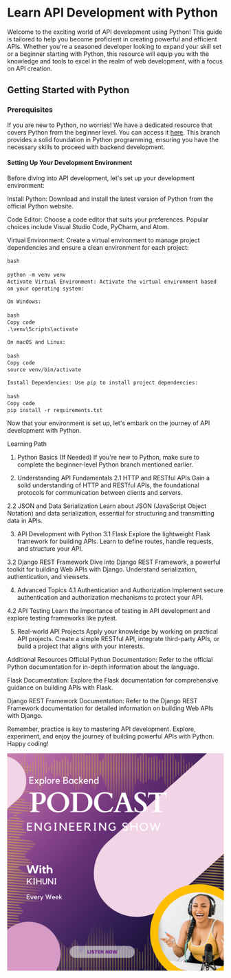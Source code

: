 
# Learn API Development with Python

Welcome to the exciting world of API development using Python! This guide is tailored to help you become proficient in creating powerful and efficient APIs. Whether you're a seasoned developer looking to expand your skill set or a beginner starting with Python, this resource will equip you with the knowledge and tools to excel in the realm of web development, with a focus on API creation.

## Getting Started with Python

### Prerequisites

If you are new to Python, no worries! We have a dedicated resource that covers Python from the beginner level. You can access it [here](https://github.com/kihuni/Explore-Backend/tree/main/Intro-to-Python-article). This branch provides a solid foundation in Python programming, ensuring you have the necessary skills to proceed with backend development.

#### Setting Up Your Development Environment
Before diving into API development, let's set up your development environment:

Install Python: Download and install the latest version of Python from the official Python website.

Code Editor: Choose a code editor that suits your preferences. Popular choices include Visual Studio Code, PyCharm, and Atom.

Virtual Environment: Create a virtual environment to manage project dependencies and ensure a clean environment for each project:
```
bash

python -m venv venv
Activate Virtual Environment: Activate the virtual environment based on your operating system:

```


```
On Windows:

bash
Copy code
.\venv\Scripts\activate
```
```
On macOS and Linux:

bash
Copy code
source venv/bin/activate
```
```
Install Dependencies: Use pip to install project dependencies:

bash
Copy code
pip install -r requirements.txt
```
Now that your environment is set up, let's embark on the journey of API development with Python.

Learning Path
1. Python Basics (If Needed)
If you're new to Python, make sure to complete the beginner-level Python branch mentioned earlier.

2. Understanding API Fundamentals
2.1 HTTP and RESTful APIs
Gain a solid understanding of HTTP and RESTful APIs, the foundational protocols for communication between clients and servers.

2.2 JSON and Data Serialization
Learn about JSON (JavaScript Object Notation) and data serialization, essential for structuring and transmitting data in APIs.

3. API Development with Python
3.1 Flask
Explore the lightweight Flask framework for building APIs. Learn to define routes, handle requests, and structure your API.

3.2 Django REST Framework
Dive into Django REST Framework, a powerful toolkit for building Web APIs with Django. Understand serialization, authentication, and viewsets.

4. Advanced Topics
4.1 Authentication and Authorization
Implement secure authentication and authorization mechanisms to protect your API.

4.2 API Testing
Learn the importance of testing in API development and explore testing frameworks like pytest.

5. Real-world API Projects
Apply your knowledge by working on practical API projects. Create a simple RESTful API, integrate third-party APIs, or build a project that aligns with your interests.

Additional Resources
Official Python Documentation: Refer to the official Python documentation for in-depth information about the language.

Flask Documentation: Explore the Flask documentation for comprehensive guidance on building APIs with Flask.

Django REST Framework Documentation: Refer to the Django REST Framework documentation for detailed information on building Web APIs with Django.

Remember, practice is key to mastering API development. Explore, experiment, and enjoy the journey of building powerful APIs with Python. Happy coding!

![](https://github.com/kihuni/Explore-Backend/blob/main/Explore%20Backend.png)
